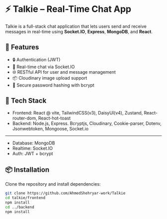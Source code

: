 # ⚡ Talkie – Real-Time Chat App

Talkie is a full-stack chat application that lets users send and receive messages in real-time using **Socket.IO**, **Express**, **MongoDB**, and **React**.

## 🚀 Features

- 🔒 Authentication (JWT)
- 💬 Real-time chat via Socket.IO
- 🌐 RESTful API for user and message management
- 📦 Cloudinary image upload support
- 🔐 Secure password hashing with bcrypt

## 📁 Tech Stack

- Frontend: React @ vite, TailwindCSS(v3), DaisyUI(v4), Zustand, React-router-dom, React-hot-toast
- Backend: Node.js, Express. Bcryptjs, Cloudinary, Cookie-parser, Dotenv, Jsonwebtoken, Mongoose, Socket.io
- --------------------------
- Database: MongoDB
- Realtime: Socket.IO
- Auth: JWT + bcrypt

## 📦 Installation

Clone the repository and install dependencies:

```bash
git clone https://github.com/AhmedShehryar-work/Talkie
cd talkie/frontend
npm install
cd ../backend
npm install
```
